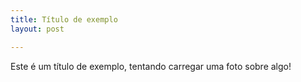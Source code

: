 ```yaml
---
title: Título de exemplo
layout: post

---
```

Este é um título de exemplo, tentando carregar uma foto sobre algo!